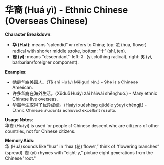 # **华裔 (Huá yì) - Ethnic Chinese (Overseas Chinese)**

**Character Breakdown**:  
- **华 (Huá)**: means "splendid" or refers to China; top: 花 (huā, flower) radical with shorter middle stroke, bottom: '十' (shí, ten).  
- **裔 (yì)**: means "descendant"; left: 衤 (yī, clothing radical), right: 夷 (yí, barbarian/foreigner component).

**Examples**:  
- 她是华裔美国人。(Tā shì Huáyì Měiguó rén.) - She is a Chinese American.  
- 许多华裔在海外生活。(Xǔduō Huáyì zài hǎiwài shēnghuó.) - Many ethnic Chinese live overseas.  
- 华裔学生取得了优异成绩。(Huáyì xuéshēng qǔdéle yōuyì chéngjì.) - Ethnic Chinese students achieved excellent results.

**Usage Notes**:  
华裔 (Huáyì) is used for people of Chinese descent who are citizens of other countries, not for Chinese citizens.

**Memory Aids**:  
华 (Huá) sounds like “hua” in “hua (花) flower,” think of “flowering branches” (spread); 裔 (yì) rhymes with “eight-y,” picture eight generations from the Chinese "root."